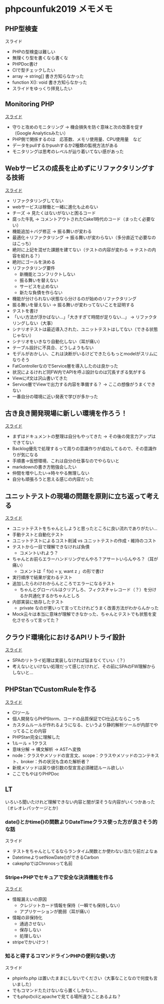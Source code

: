# phpcounfuk2019 メモメモ

## PHP型検査

スライド

- PHPの型検査は難しい
- 無理くり型を書くなら書くな
- PHPDoc書け
- CIで型チェックしたい
- array -> string[] 書き方知らなかった
- function X(): void 書き方知らなかった
- スライドをゆっくり拝見したい

## Monitoring PHP

[スライド](https://slide.seike460.com/slides/phpconfuk2019#/)

- 守りと攻めのモニタリング -> 機会損失を防ぐ意味と次の改善を促す（Google Analyticsみたい）
- PHP側で関係するのは　応答数、メモリ使用量、CPU使用量　など
- データをpullするかpushするか2種類の監視方法がある
- モニタリングは思考のレベルが辿り着いてない感があった

## Webサービスの成長を止めずにリファクタリングする技術

[スライド](https://speakerdeck.com/soudai/web-refactoring)

- リファクタリングしてない
- webサービスは稼働と一緒に進化も止めない
- チーズ -> 見たくはないがないと困るコード
- 腐った牛乳 -> コメントアウトされたCake1時代のコード（まったく必要ない）
- 機能追加＋バグ修正 -> 振る舞いが変わる
- 最適化＋リファクタリング -> 振る舞いが変わらない（多分直近で必要なのはこっち）
- 絶対に上記を混ぜた課題を建てない（テストの内容が変わる -> テストの内容を絞れる？）
- 絶対にゴールを決める
- リファクタリング要件
    - 新機能とコンフリクトしない
    - 振る舞いを替えない
    - サービスを止めない
    - 新たな負債を作らない
- 機能が分けられない状態なら分けるのが始めのリファクタリング
- 振る舞いを替えない -> 振る舞いが変わってないことを証明する
- テストを書け
- 「いい方法が浮かばない…」「大きすぎて時間が足りない…」 -> リファクタリングしない（大事）
- シナリオテストは最近導入された、ユニットテストはしてない（できる状態じゃない）
- シナリオをいきなり自動化しない（耳が痛い）
- テーブル設計に不具合、どうしようもない
- モデルがおかしい、これは決断がいるけどできたらもっとmodelがスリムになりそう
- FatControllerなのでService層を導入したのは良かった
- 状況によるけれど同FW内でAPIを呼ぶ設計なのは冗長すぎる気がする
- Viewにif文は沢山書いてきた
- Service層でViewで出力する内容を準備する？ -> ここの想像がうまくできない
- 一番自分の環境に近い発表で学びが多かった

## 古き良き開発現場に新しい環境を作ろう！

[スライド](https://speakerdeck.com/nako0123/lets-create-a-new-culture-in-the-old-development-site)

- まずはドキュメントの整理は自分もやってきた -> その後の発言力アップはできてない
- Backlog優先で処理するって周りの意識作りが成功してるので、その意識作りが気になる
- 手順書→仮想環境、これは自分の仕事なのでやらないと
- markdownの書き方勉強会したい
- 仲間を増やしたい→時々やる無理しない
- 自分も頑張ろうと思える感じの内容だった

## ユニットテストの現場の問題を原則に立ち返って考える

[スライド](https://speakerdeck.com/hgsgtk/think-deep-unit-test-practical-problem)

- ユニットテストをちゃんとしようと思ったところに良い流れでありがたい…
- 手動テストと自動化テスト
- ユニットテストによるコスト削減 vs ユニットテストの作成・維持のコスト 
- テストから一目で理解できなければ負債
    - コメントいれよう？
- ちゃんとお前らエラーハンドリングせんやろ？アサートいらんやろ？（耳が痛い）
    - コメントは「 f(x) = y, want z 」の形で書け
- 実行順序で結果が変わるテスト
- 追加したらわけわからんところでエラーになるテスト
    - ちゃんとグローバルはクリアしろ、フィクスチャレコード（？）を分けるか共通化するかちゃんとしろ
- 内部実装に依存したテスト
    - private なのが悪いって言ってたけれどうまく改善方法がわからんかった
- Mock云々は本当に意味が理解できなかった、ちゃんとテストでも状態を変化させろって言ってた？

## クラウド環境化におけるAPIリトライ設計

[スライド](https://www.slideshare.net/ssuser537eef/api-152529773)

- SPAのリトライ処理は実装しなければ悩まなくていい（？）
- 考えないといけない処理だって感じだけれど、その前にSPAのFW理解からしないと…

## PHPStanでCustomRuleを作る

[スライド](https://speakerdeck.com/nazonohito51/make-phpstan-customrule-d596e237-6692-4e6b-b83b-f5fac3618797)

- CIツール
- 個人開発ならPHPStorm、コードの品質保証でCI仕込むならこっち
- カスタムルールが作れるようになる、というより静的解析ツールが内部でやってることの内容
- PHPStan完全に理解した
- 1ルール = 1クラス
- 意味分解 -> 構文解析 -> ASTへ変換
- node：クラスやメソッドの宣言文、scope：クラスやメソッドのコンテキスト、broker：外の状況も含めた解析者？
- 新規メソッドは戻り値引数の型宣言必須確認ルール欲しい
- ここでもやはりPHPDoc

## LT

いろいろ聞いたけれど理解できない内容と闇が深そうな内容がいくつかあった<br>
（オレオレパッケージとか）

### date()とかtime()の関数よりDateTimeクラス使った方が良さそう的な話

スライド

- テストをちゃんとしてるならランタイム関数とか使わない当たり前だよなぁ
- DatetimeよりsetNowDate()ができるCarbon
- cakephpではChronosって名前

### Stripe+PHPでセキュアで安全な決済機能を作る

[スライド](https://speakerdeck.com/gorou_178/stripe-plus-phptesekiyuatean-quan-najue-ji-ji-neng-wozuo-ru)

- 情報漏えいの原因
    - クレジットカード情報を保持（一瞬でも保持しない）
    - アプリケーションが脆弱（耳が痛い）
- 情報の非保持化
    - 通過させない
    - 保存しない
    - 処理しない
- stripeでかいけつ！

### 知ると得するコマンドラインPHPの便利な使い方

スライド

- phpinfo.php は置いたままにしないでください（大事なことなので何度も言いました）
- でもコマンドたたけないなら置くしかない…
- でもphpのcliとapacheで見てる場所違うことあるよね？
